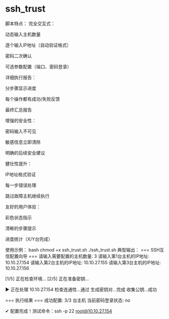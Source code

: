 # ssh_trust
脚本特点：
完全交互式：

动态输入主机数量

逐个输入IP地址（自动验证格式）

密码二次确认

可选参数配置（端口、密码登录）

详细执行报告：

分步骤显示进度

每个操作都有成功/失败反馈

最终汇总报告

增强的安全性：

密码输入不可见

敏感信息立即清除

明确的后续安全建议

健壮性提升：

IP地址格式验证

每一步错误处理

跳过故障主机继续执行

友好的用户体验：

彩色状态指示

清晰的步骤提示

进度统计（X/Y台完成）

使用示例：
bash
chmod +x ssh_trust.sh
./ssh_trust.sh
典型输出：
=== SSH互信配置向导 ===
请输入需要配置的主机数量: 3
请输入第1台主机的IP地址: 10.10.27.154
请输入第2台主机的IP地址: 10.10.27.155
请输入第3台主机的IP地址: 10.10.27.156

[1/5] 正在检查环境...
[2/5] 正在准备密钥...

▶ 正在处理 10.10.27.154
检查连通性...通过
生成密钥对...完成
收集公钥...成功

=== 执行结果 ===
成功配置: 3/3 台主机
当前密码登录状态: no

✔ 配置完成！测试命令：ssh -p 22 root@10.10.27.154
